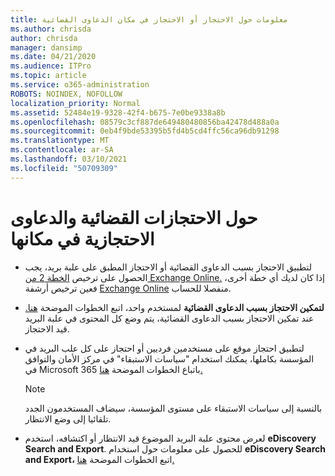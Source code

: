 ```yaml
---
title: معلومات حول الاحتجاز أو الاحتجاز في مكان الدعاوى القضائية
ms.author: chrisda
author: chrisda
manager: dansimp
ms.date: 04/21/2020
ms.audience: ITPro
ms.topic: article
ms.service: o365-administration
ROBOTS: NOINDEX, NOFOLLOW
localization_priority: Normal
ms.assetid: 52484e19-9328-42f4-b675-7e0be9338a8b
ms.openlocfilehash: 08579c3cf887de649480480856ba42478d488a0a
ms.sourcegitcommit: 0eb4f9bde53395b5fd4b5cd4ffc56ca96db91298
ms.translationtype: MT
ms.contentlocale: ar-SA
ms.lasthandoff: 03/10/2021
ms.locfileid: "50709309"
---
```

# <a name="about-litigation-holds-and-in-place-holds"></a>حول الاحتجازات القضائية والدعاوى الاحتجازية في مكانها

- لتطبيق الاحتجاز بسبب الدعاوى القضائية أو الاحتجاز المطبق على علبة بريد، يجب الحصول على ترخيص [الخطة 2 من Exchange Online.](https://docs.microsoft.com/office365/servicedescriptions/office-365-platform-service-description/office-365-plan-options) إذا كان لديك أي خطة أخرى، فعين ترخيص أرشفة [Exchange Online](https://docs.microsoft.com/office365/servicedescriptions/exchange-online-archiving-service-description/exchange-online-archiving-service-description) منفصلا للحساب. 
    
- **لتمكين الاحتجاز بسبب الدعاوى القضائية** لمستخدم واحد، اتبع الخطوات الموضحة [هنا.](https://docs.microsoft.com/microsoft-365/compliance/create-a-litigation-hold?view=o365-worldwide#place-a-mailbox-on-litigation-hold) عند تمكين الاحتجاز بسبب الدعاوى القضائية، يتم وضع كل المحتوى في علبة البريد قيد الاحتجاز.
    
- لتطبيق احتجاز  موقع على مستخدمين فرديين أو احتجاز على كل علب البريد في المؤسسة بكاملها، يمكنك استخدام "سياسات الاستبقاء" في مركز الأمان والتوافق في Microsoft 365 باتباع الخطوات الموضحة [هنا.](https://docs.microsoft.com/microsoft-365/compliance/retention-policies)
    
    > [!NOTE]
    > بالنسبة إلى سياسات الاستبقاء على مستوى المؤسسة، سيضاف المستخدمون الجدد تلقائيا إلى وضع الانتظار. 
  
- لعرض محتوى علبة البريد الموضوع قيد الانتظار أو اكتشافه، استخدم **eDiscovery Search and Export**. للحصول على معلومات حول استخدام **eDiscovery Search and Export،** اتبع الخطوات الموضحة [هنا.](https://docs.microsoft.com/microsoft-365/compliance/export-search-results)
    

